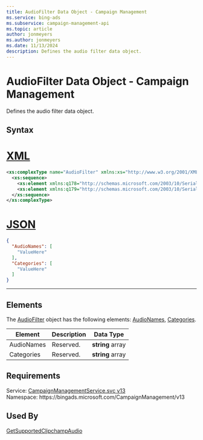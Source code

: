 ```yaml
---
title: AudioFilter Data Object - Campaign Management
ms.service: bing-ads
ms.subservice: campaign-management-api
ms.topic: article
author: jonmeyers
ms.author: jonmeyers
ms.date: 11/13/2024
description: Defines the audio filter data object.
---
```

# AudioFilter Data Object - Campaign Management
Defines the audio filter data object.

## Syntax

# [XML](#tab/xml)

```xml
<xs:complexType name="AudioFilter" xmlns:xs="http://www.w3.org/2001/XMLSchema">
  <xs:sequence>
    <xs:element xmlns:q178="http://schemas.microsoft.com/2003/10/Serialization/Arrays" minOccurs="0" name="AudioNames" nillable="true" type="q178:ArrayOfstring" />
    <xs:element xmlns:q179="http://schemas.microsoft.com/2003/10/Serialization/Arrays" minOccurs="0" name="Categories" nillable="true" type="q179:ArrayOfstring" />
  </xs:sequence>
</xs:complexType>
```

# [JSON](#tab/json)

```json
{
  "AudioNames": [
    "ValueHere"
  ],
  "Categories": [
    "ValueHere"
  ]
}
```

-----

## <a name="elements"></a>Elements

The [AudioFilter](audiofilter.md) object has the following elements: [AudioNames](#audionames), [Categories](#categories).

|Element|Description|Data Type|
|-----------|---------------|-------------|
|<a name="audionames"></a>AudioNames|Reserved.|**string** array|
|<a name="categories"></a>Categories|Reserved.|**string** array|

## Requirements
Service: [CampaignManagementService.svc v13](https://campaign.api.bingads.microsoft.com/Api/Advertiser/CampaignManagement/v13/CampaignManagementService.svc)  
Namespace: https\://bingads.microsoft.com/CampaignManagement/v13  

## Used By
[GetSupportedClipchampAudio](getsupportedclipchampaudio.md)  
